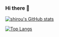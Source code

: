 ### Hi there 👋

[![shirou's GitHub stats](https://github-readme-stats.vercel.app/api?username=weilin9999&show_icons=true&theme=gradient)](https://github.com/anuraghazra/github-readme-stats)

[![Top Langs](https://github-readme-stats.vercel.app/api/top-langs/?username=weilin9999&langs_count=8)](https://github.com/anuraghazra/github-readme-stats)
